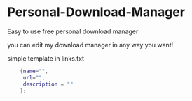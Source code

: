 # Personal-Download-Manager

Easy to use free personal download manager

you can edit my download manager in any way you want!

simple template in links.txt

```lua
	{name="", 
	 url="", 
	 description = ""
	};
```
